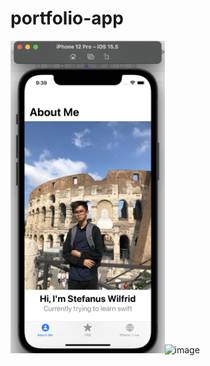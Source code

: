 # portfolio-app

<img src=port-app.png height=500px >![image](https://user-images.githubusercontent.com/77448713/180351336-2f369f6d-6cde-40e1-a18e-35f1c13e4e5d.png)
